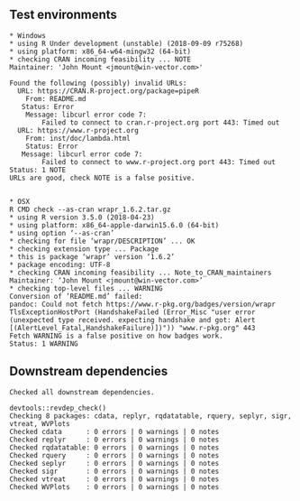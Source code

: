 

## Test environments

    * Windows
    * using R Under development (unstable) (2018-09-09 r75268)
    * using platform: x86_64-w64-mingw32 (64-bit)
    * checking CRAN incoming feasibility ... NOTE
    Maintainer: 'John Mount <jmount@win-vector.com>'

    Found the following (possibly) invalid URLs:
      URL: https://CRAN.R-project.org/package=pipeR
        From: README.md
       Status: Error
        Message: libcurl error code 7:
      	    Failed to connect to cran.r-project.org port 443: Timed out
      URL: https://www.r-project.org
        From: inst/doc/lambda.html
        Status: Error
       Message: libcurl error code 7:
          	Failed to connect to www.r-project.org port 443: Timed out  
    Status: 1 NOTE
    URLs are good, check NOTE is a false positive.
    
    
    * OSX 
    R CMD check --as-cran wrapr_1.6.2.tar.gz
    * using R version 3.5.0 (2018-04-23)
    * using platform: x86_64-apple-darwin15.6.0 (64-bit)
    * using option ‘--as-cran’
    * checking for file ‘wrapr/DESCRIPTION’ ... OK
    * checking extension type ... Package
    * this is package ‘wrapr’ version ‘1.6.2’
    * package encoding: UTF-8
    * checking CRAN incoming feasibility ... Note_to_CRAN_maintainers
    Maintainer: ‘John Mount <jmount@win-vector.com>’
    * checking top-level files ... WARNING
    Conversion of ‘README.md’ failed:
    pandoc: Could not fetch https://www.r-pkg.org/badges/version/wrapr
    TlsExceptionHostPort (HandshakeFailed (Error_Misc "user error (unexpected type received. expecting handshake and got: Alert [(AlertLevel_Fatal,HandshakeFailure)])")) "www.r-pkg.org" 443
    Fetch WARNING is a false positive on how badges work.
    Status: 1 WARNING


## Downstream dependencies

    Checked all downstream dependencies.

    devtools::revdep_check()
    Checking 8 packages: cdata, replyr, rqdatatable, rquery, seplyr, sigr, vtreat, WVPlots
    Checked cdata      : 0 errors | 0 warnings | 0 notes
    Checked replyr     : 0 errors | 0 warnings | 0 notes
    Checked rqdatatable: 0 errors | 0 warnings | 0 notes
    Checked rquery     : 0 errors | 0 warnings | 0 notes
    Checked seplyr     : 0 errors | 0 warnings | 0 notes
    Checked sigr       : 0 errors | 0 warnings | 0 notes
    Checked vtreat     : 0 errors | 0 warnings | 0 notes
    Checked WVPlots    : 0 errors | 0 warnings | 0 notes
 